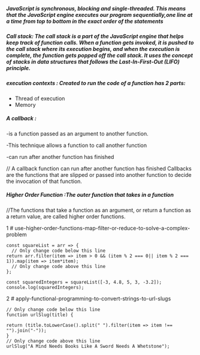 
##### JavaScript is synchronous, blocking and single-threaded. This means that the JavaScript engine executes our program sequentially,one line at a time from top to bottom in the exact order of the statements


##### Call stack: The call stack is a part of the JavaScript engine that helps keep track of function calls. When a function gets invoked, it is pushed to the call stack where its execution begins, and when the execution is complete, the function gets popped off the call stack. It uses the concept of stacks in data structures that follows the Last-In-First-Out (LIFO) principle.

#####  execution contexts : Created to run the code of a function  has 2 parts: 
- Thread of execution
- Memory

##### A callback : 
-is a function passed as an argument to another function. 

-This technique allows a function to call another function

-can run after another function has finished

// A callback function can run after another function has finished
Callbacks are the functions that are slipped or passed into another function to decide the invocation of that function. 

##### Higher Order Function :The outer function that takes in a function 
//The functions that take a function as an argument, or return a function as a return value, are called higher order functions.

 1 # use-higher-order-functions-map-filter-or-reduce-to-solve-a-complex-problem
```
const squareList = arr => {
  // Only change code below this line
return arr.filter(item => item > 0 && (item % 2 === 0|| item % 2 === 1)).map(item => item*item);
  // Only change code above this line
};

const squaredIntegers = squareList([-3, 4.8, 5, 3, -3.2]);
console.log(squaredIntegers);
```
2 # apply-functional-programming-to-convert-strings-to-url-slugs
```
// Only change code below this line
function urlSlug(title) {

return (title.toLowerCase().split(" ").filter(item => item !== "").join("-"));
}
// Only change code above this line
urlSlug("A Mind Needs Books Like A Sword Needs A Whetstone");
```



